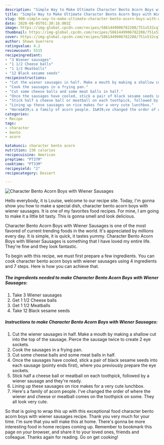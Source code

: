 ```yaml
---
description: "Simple Way to Make Ultimate Character Bento Acorn Boys with Wiener Sausages"
title: "Simple Way to Make Ultimate Character Bento Acorn Boys with Wiener Sausages"
slug: 900-simple-way-to-make-ultimate-character-bento-acorn-boys-with-wiener-sausages
date: 2020-08-05T01:30:18.003Z
image: https://img-global.cpcdn.com/recipes/5861449906782208/751x532cq70/character-bento-acorn-boys-with-wiener-sausages-recipe-main-photo.jpg
thumbnail: https://img-global.cpcdn.com/recipes/5861449906782208/751x532cq70/character-bento-acorn-boys-with-wiener-sausages-recipe-main-photo.jpg
cover: https://img-global.cpcdn.com/recipes/5861449906782208/751x532cq70/character-bento-acorn-boys-with-wiener-sausages-recipe-main-photo.jpg
author: Shawn Guerrero
ratingvalue: 4.2
reviewcount: 5515
recipeingredient:
- "3 Wiener sausages"
- "1 1/2 Cheese balls"
- "1 1/2 Meatballs"
- "12 Black sesame seeds"
recipeinstructions:
- "Cut the wiener sausages in half. Make a mouth by making a shallow cut into the top of the sausage. Pierce the sausage twice to create 2 eye sockets."
- "Cook the sausages in a frying pan."
- "Cut some cheese balls and some meat balls in half."
- "Once the sausages have cooled, stick a pair of black sesame seeds into each sausage (pointy ends first), where you previously prepare the eye sockets."
- "Stick half a cheese ball or meatball on each toothpick, followed by a wiener sausage and they&#39;re ready."
- "Lining up these sausages on rice makes for a very cute lunchbox."
- "Here&#39;s a family of acorn people. I&#39;ve changed the order of where the wiener and cheese or meatball comes on the toothpick on some. They all look very cute."
categories:
- Recipe
tags:
- character
- bento
- acorn

katakunci: character bento acorn 
nutrition: 238 calories
recipecuisine: American
preptime: "PT37M"
cooktime: "PT33M"
recipeyield: "2"
recipecategory: Dessert

---
```



![Character Bento Acorn Boys with Wiener Sausages](https://img-global.cpcdn.com/recipes/5861449906782208/751x532cq70/character-bento-acorn-boys-with-wiener-sausages-recipe-main-photo.jpg)

Hello everybody, it is Louise, welcome to our recipe site. Today, I'm gonna show you how to make a special dish, character bento acorn boys with wiener sausages. It is one of my favorites food recipes. For mine, I am going to make it a little bit tasty. This is gonna smell and look delicious.

Character Bento Acorn Boys with Wiener Sausages is one of the most favored of current trending foods in the world. It's appreciated by millions every day. It is simple, it is quick, it tastes yummy. Character Bento Acorn Boys with Wiener Sausages is something that I have loved my entire life. They're fine and they look fantastic.




To begin with this recipe, we must first prepare a few ingredients. You can cook character bento acorn boys with wiener sausages using 4 ingredients and 7 steps. Here is how you can achieve that.

<!--inarticleads1-->

##### The ingredients needed to make Character Bento Acorn Boys with Wiener Sausages:

1. Take 3 Wiener sausages
1. Get 1 1/2 Cheese balls
1. Get 1 1/2 Meatballs
1. Take 12 Black sesame seeds




<!--inarticleads2-->

##### Instructions to make Character Bento Acorn Boys with Wiener Sausages:

1. Cut the wiener sausages in half. Make a mouth by making a shallow cut into the top of the sausage. Pierce the sausage twice to create 2 eye sockets.
1. Cook the sausages in a frying pan.
1. Cut some cheese balls and some meat balls in half.
1. Once the sausages have cooled, stick a pair of black sesame seeds into each sausage (pointy ends first), where you previously prepare the eye sockets.
1. Stick half a cheese ball or meatball on each toothpick, followed by a wiener sausage and they&#39;re ready.
1. Lining up these sausages on rice makes for a very cute lunchbox.
1. Here&#39;s a family of acorn people. I&#39;ve changed the order of where the wiener and cheese or meatball comes on the toothpick on some. They all look very cute.




So that is going to wrap this up with this exceptional food character bento acorn boys with wiener sausages recipe. Thank you very much for your time. I'm sure that you will make this at home. There's gonna be more interesting food in home recipes coming up. Remember to bookmark this page on your browser, and share it to your loved ones, friends and colleague. Thanks again for reading. Go on get cooking!

